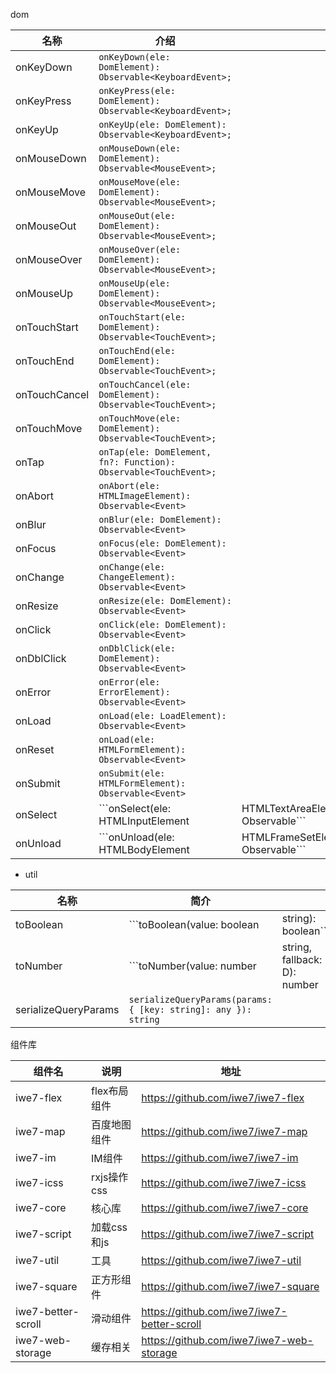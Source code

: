 
dom

| 名称            | 介绍                                                                   |                                            |
|---------------|----------------------------------------------------------------------|--------------------------------------------|
| onKeyDown     | ```onKeyDown(ele: DomElement): Observable<KeyboardEvent>;```         |                                            |
| onKeyPress    | ```onKeyPress(ele: DomElement): Observable<KeyboardEvent>;```        |                                            |
| onKeyUp       | ```onKeyUp(ele: DomElement): Observable<KeyboardEvent>;```           |                                            |
| onMouseDown   | ```onMouseDown(ele: DomElement): Observable<MouseEvent>;```          |                                            |
| onMouseMove   | ```onMouseMove(ele: DomElement): Observable<MouseEvent>;```          |                                            |
| onMouseOut    | ```onMouseOut(ele: DomElement): Observable<MouseEvent>;```           |                                            |
| onMouseOver   | ```onMouseOver(ele: DomElement): Observable<MouseEvent>;```          |                                            |
| onMouseUp     | ```onMouseUp(ele: DomElement): Observable<MouseEvent>;```            |                                            |
| onTouchStart  | ```onTouchStart(ele: DomElement): Observable<TouchEvent>;```         |                                            |
| onTouchEnd    | ```onTouchEnd(ele: DomElement): Observable<TouchEvent>;```           |                                            |
| onTouchCancel | ```onTouchCancel(ele: DomElement): Observable<TouchEvent>;```        |                                            |
| onTouchMove   | ```onTouchMove(ele: DomElement): Observable<TouchEvent>;```          |                                            |
| onTap         | ```onTap(ele: DomElement, fn?: Function): Observable<TouchEvent>;``` |                                            |
| onAbort       | ```onAbort(ele: HTMLImageElement): Observable<Event>```              |                                            |
| onBlur        | ```onBlur(ele: DomElement): Observable<Event>```                     |                                            |
| onFocus       | ```onFocus(ele: DomElement): Observable<Event>```                    |                                            |
| onChange      | ```onChange(ele: ChangeElement): Observable<Event>```                |                                            |
| onResize      | ```onResize(ele: DomElement): Observable<Event>```                   |                                            |
| onClick       | ```onClick(ele: DomElement): Observable<Event>```                    |                                            |
| onDblClick    | ```onDblClick(ele: DomElement): Observable<Event>```                 |                                            |
| onError       | ```onError(ele: ErrorElement): Observable<Event>```                  |                                            |
| onLoad        | ```onLoad(ele: LoadElement): Observable<Event>```                    |                                            |
| onReset       | ```onLoad(ele: HTMLFormElement): Observable<Event>```                |                                            |
| onSubmit      | ```onSubmit(ele: HTMLFormElement): Observable<Event>```              |                                            |
| onSelect      | ```onSelect(ele: HTMLInputElement                                    | HTMLTextAreaElement): Observable<Event>``` |
| onUnload      | ```onUnload(ele: HTMLBodyElement                                     | HTMLFrameSetElement): Observable<Event>``` |


- util

| 名称                   | 简介                                                                 |                              |      |
|----------------------|--------------------------------------------------------------------|------------------------------|------|
| toBoolean            | ```toBoolean(value: boolean                                        | string): boolean```          |      |
| toNumber             | ```toNumber<D>(value: number                                       | string, fallback: D): number | D``` |
| serializeQueryParams | ```serializeQueryParams(params: { [key: string]: any }): string``` |                              |      |


组件库

| 组件名                | 说明        | 地址                                         |
|--------------------|-----------|--------------------------------------------|
| iwe7-flex          | flex布局组件  | https://github.com/iwe7/iwe7-flex          |
| iwe7-map           | 百度地图组件    | https://github.com/iwe7/iwe7-map           |
| iwe7-im            | IM组件      | https://github.com/iwe7/iwe7-im            |
| iwe7-icss          | rxjs操作css | https://github.com/iwe7/iwe7-icss          |
| iwe7-core          | 核心库       | https://github.com/iwe7/iwe7-core          |
| iwe7-script        | 加载css和js  | https://github.com/iwe7/iwe7-script        |
| iwe7-util          | 工具        | https://github.com/iwe7/iwe7-util          |
| iwe7-square        | 正方形组件     | https://github.com/iwe7/iwe7-square        |
| iwe7-better-scroll | 滑动组件      | https://github.com/iwe7/iwe7-better-scroll |
| iwe7-web-storage   | 缓存相关      | https://github.com/iwe7/iwe7-web-storage   |


